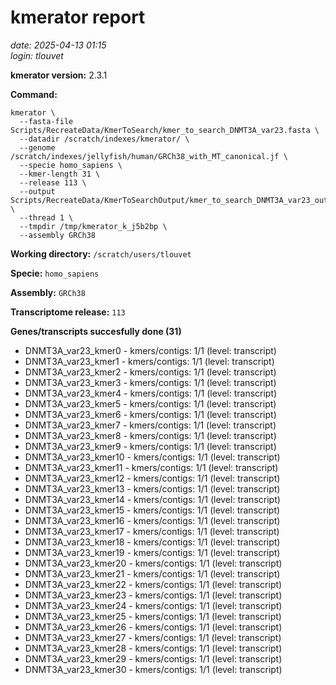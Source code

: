 # kmerator report
*date: 2025-04-13 01:15*  
*login: tlouvet*

**kmerator version:** 2.3.1

**Command:**

```
kmerator \
  --fasta-file Scripts/RecreateData/KmerToSearch/kmer_to_search_DNMT3A_var23.fasta \
  --datadir /scratch/indexes/kmerator/ \
  --genome /scratch/indexes/jellyfish/human/GRCh38_with_MT_canonical.jf \
  --specie homo_sapiens \
  --kmer-length 31 \
  --release 113 \
  --output Scripts/RecreateData/KmerToSearchOutput/kmer_to_search_DNMT3A_var23_output \
  --thread 1 \
  --tmpdir /tmp/kmerator_k_j5b2bp \
  --assembly GRCh38
```

**Working directory:** `/scratch/users/tlouvet`

**Specie:** `homo_sapiens`

**Assembly:** `GRCh38`

**Transcriptome release:** `113`

**Genes/transcripts succesfully done (31)**

- DNMT3A_var23_kmer0 - kmers/contigs: 1/1 (level: transcript)
- DNMT3A_var23_kmer1 - kmers/contigs: 1/1 (level: transcript)
- DNMT3A_var23_kmer2 - kmers/contigs: 1/1 (level: transcript)
- DNMT3A_var23_kmer3 - kmers/contigs: 1/1 (level: transcript)
- DNMT3A_var23_kmer4 - kmers/contigs: 1/1 (level: transcript)
- DNMT3A_var23_kmer5 - kmers/contigs: 1/1 (level: transcript)
- DNMT3A_var23_kmer6 - kmers/contigs: 1/1 (level: transcript)
- DNMT3A_var23_kmer7 - kmers/contigs: 1/1 (level: transcript)
- DNMT3A_var23_kmer8 - kmers/contigs: 1/1 (level: transcript)
- DNMT3A_var23_kmer9 - kmers/contigs: 1/1 (level: transcript)
- DNMT3A_var23_kmer10 - kmers/contigs: 1/1 (level: transcript)
- DNMT3A_var23_kmer11 - kmers/contigs: 1/1 (level: transcript)
- DNMT3A_var23_kmer12 - kmers/contigs: 1/1 (level: transcript)
- DNMT3A_var23_kmer13 - kmers/contigs: 1/1 (level: transcript)
- DNMT3A_var23_kmer14 - kmers/contigs: 1/1 (level: transcript)
- DNMT3A_var23_kmer15 - kmers/contigs: 1/1 (level: transcript)
- DNMT3A_var23_kmer16 - kmers/contigs: 1/1 (level: transcript)
- DNMT3A_var23_kmer17 - kmers/contigs: 1/1 (level: transcript)
- DNMT3A_var23_kmer18 - kmers/contigs: 1/1 (level: transcript)
- DNMT3A_var23_kmer19 - kmers/contigs: 1/1 (level: transcript)
- DNMT3A_var23_kmer20 - kmers/contigs: 1/1 (level: transcript)
- DNMT3A_var23_kmer21 - kmers/contigs: 1/1 (level: transcript)
- DNMT3A_var23_kmer22 - kmers/contigs: 1/1 (level: transcript)
- DNMT3A_var23_kmer23 - kmers/contigs: 1/1 (level: transcript)
- DNMT3A_var23_kmer24 - kmers/contigs: 1/1 (level: transcript)
- DNMT3A_var23_kmer25 - kmers/contigs: 1/1 (level: transcript)
- DNMT3A_var23_kmer26 - kmers/contigs: 1/1 (level: transcript)
- DNMT3A_var23_kmer27 - kmers/contigs: 1/1 (level: transcript)
- DNMT3A_var23_kmer28 - kmers/contigs: 1/1 (level: transcript)
- DNMT3A_var23_kmer29 - kmers/contigs: 1/1 (level: transcript)
- DNMT3A_var23_kmer30 - kmers/contigs: 1/1 (level: transcript)
